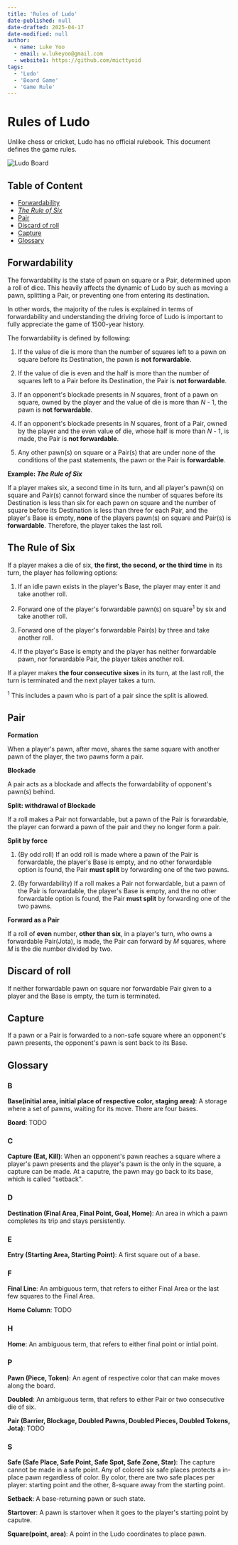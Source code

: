 ```yaml
---
title: 'Rules of Ludo'
date-published: null
date-drafted: 2025-04-17
date-modified: null
author:
  - name: Luke Yoo
  - email: w.lukeyoo@gmail.com
  - website1: https://github.com/micttyoid
tags:
  - 'Ludo'
  - 'Board Game'
  - 'Game Rule'
---
```


# Rules of Ludo

Unlike chess or cricket, Ludo has no official rulebook. This document defines 
the game rules.

![Ludo Board](https://codeberg.org/mictty/articles/raw/branch/main/static/images/2025/ludo-board.jpg)

## Table of Content

- [Forwardability](#forwardability)  
- [_The Rule of Six_](#the-rule-of-six)
- [Pair](#pair)
- [Discard of roll](#discard-of-roll)
- [Capture](#capture)
- [Glossary](#glossary)

## Forwardability

The forwardability is the state of pawn on square or a Pair, determined upon
a roll of dice. This heavily affects the dynamic of Ludo by such as moving 
a pawn, splitting a Pair, or preventing one from entering its destination.

In other words, the majority of the rules is explained in terms of
forwardability and understanding the driving force of Ludo is important to
fully appreciate the game of 1500-year history.

The forwardability is defined by following:

1. If the value of die is more than the number of squares left to a pawn on
   square before its Destination, the pawn is **not forwardable**.

2. If the value of die is even and the half is more than the number of squares
   left to a Pair before its Destination, the Pair is **not forwardable**.

3. If an opponent's blockade presents in _N_ squares, front of a pawn
   on square, owned by the player and the value of die is more than 
   _N_ - 1, the pawn is **not forwardable**.

4. If an opponent's blockade presents in _N_ squares, front of a Pair, 
   owned by the player and the even value of die, whose half is more than 
   _N_ - 1, is made, the Pair is **not forwardable**.

5. Any other pawn(s) on square or a Pair(s) that are under none of the 
   conditions of the past statements, the pawn or the Pair is **forwardable**.

**Example: _The Rule of Six_**

If a player makes six, a second time in its turn, and all player's pawn(s) 
on square and Pair(s) cannot forward since the number of squares before 
its Destination is less than six for each pawn on square and the number
of square before its Destination is less than three for each Pair, and the 
player's Base is  empty, **none** of the players pawn(s) on square and
Pair(s) is **forwardable**. Therefore, the player takes the last roll.

## The Rule of Six

If a player makes a die of six, **the first, the second, or the third time** 
in its turn, the player has following options:

1. If an idle pawn exists in the player's Base, the player may enter it and
   take another roll.

2. Forward one of the player's forwardable pawn(s) on square<sup>1</sup> by
   six and take another roll.

3. Forward one of the player's forwardable Pair(s) by three and take 
   another roll.

4. If the player's Base is empty and the player has neither forwardable pawn,
   nor forwardable Pair, the player takes another roll.

If a player makes **the four consecutive sixes** in its turn, at the last
roll, the turn is terminated and the next player takes a turn.

<sup>1</sup> This includes a pawn who is part of a pair since the split is 
allowed.

## Pair

**Formation**

When a player's pawn, after move, shares the same square with another pawn of
the player, the two pawns form a pair.

**Blockade**

A pair acts as a blockade and affects the forwardability of opponent's pawn(s)
behind.

**Split: withdrawal of Blockade**

If a roll makes a Pair not forwardable, but a pawn of the Pair is forwardable,
the player can forward a pawn of the pair and they no longer form
a pair.

**Split by force**

1. (By odd roll) If an odd roll is made where a pawn of the Pair is forwardable,
    the player's Base is empty, and no other forwardable option is found,
    the Pair **must split** by forwarding one of the two pawns.

2. (By forwardability) If a roll makes a Pair not forwardable, but a pawn
    of the Pair is forwardable, the player's Base is empty, and the no other
    forwardable option is found, the Pair **must split** by forwarding one of 
    the two pawns.

**Forward as a Pair**

If a roll of **even** number, **other than six**, in a player's turn, who owns 
a forwardable Pair(Jota), is made, the Pair can forward by _M_ squares, where 
_M_ is the die number divided by two.

## Discard of roll

If neither forwardable pawn on square nor forwardable Pair given to a player 
and the Base is empty, the turn is terminated.

## Capture

If a pawn or a Pair is forwarded to a non-safe square where an opponent's
pawn presents, the opponent's pawn is sent back to its Base.

## Glossary

### B
**Base(initial area, initial place of respective color, staging area)**:
A storage where a set of pawns, waiting for its move. There are four bases.

**Board**:
TODO

### C
**Capture (Eat, Kill)**:
When an opponent's pawn reaches a square where a player's pawn presents and
the player's pawn is the only in the square, a capture can be made.
At a caputre, the pawn may go back to its base, which is called "setback".

### D

**Destination (Final Area, Final Point, Goal, Home)**:
An area in which a pawn completes its trip and stays persistently.

### E

**Entry (Starting Area, Starting Point)**:
A first square out of a base.

### F

**Final Line**:
An ambiguous term, that refers to either Final Area or the last few squares
to the Final Area.

**Home Column**:
TODO

### H
**Home**:
An ambiguous term, that refers to either final point or intial point.

### P
**Pawn (Piece, Token)**:
An agent of respective color that can make moves along the board.

**Doubled**:
An ambiguous term, that refers to either Pair or two consecutive die of six.

**Pair (Barrier, Blockage, Doubled Pawns, Doubled Pieces, Doubled Tokens, Jota)**:
TODO

### S
**Safe (Safe Place, Safe Point, Safe Spot, Safe Zone, Star)**:
The capture cannot be made in a safe point. Any of colored six safe places
protects a in-place pawn regardless of color. By color, there are two safe 
places per player: starting point and the other, 8-square away from the
starting point.

**Setback**:
A base-returning pawn or such state.

**Startover**:
A pawn is startover when it goes to the player's starting point by caputre.

**Square(point, area)**:
A point in the Ludo coordinates to place pawn.
